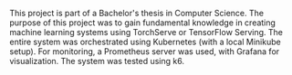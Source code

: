 This project is part of a Bachelor's thesis in Computer Science.
The purpose of this project was to gain fundamental knowledge in creating machine learning systems using TorchServe or TensorFlow Serving. The entire system was orchestrated using Kubernetes (with a local Minikube setup).
For monitoring, a Prometheus server was used, with Grafana for visualization.
The system was tested using k6.
